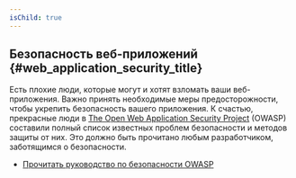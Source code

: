 ```yaml
---
isChild: true
---
```


## Безопасность веб-приложений {#web_application_security_title}

Есть плохие люди, которые могут и хотят взломать ваши веб-приложения. Важно принять необходимые меры предосторожности, чтобы укрепить безопасность вашего приложения. К счастью, прекрасные люди в [The Open Web Application Security Project][1] (OWASP) составили полный список известных проблем безопасности и методов защиты от них. Это должно быть прочитано любым разработчиком, заботящимся о безопасности.

* [Прочитать руководство по безопасности OWASP][2]

[1]: https://www.owasp.org/
[2]: https://www.owasp.org/index.php/Guide_Table_of_Contents
